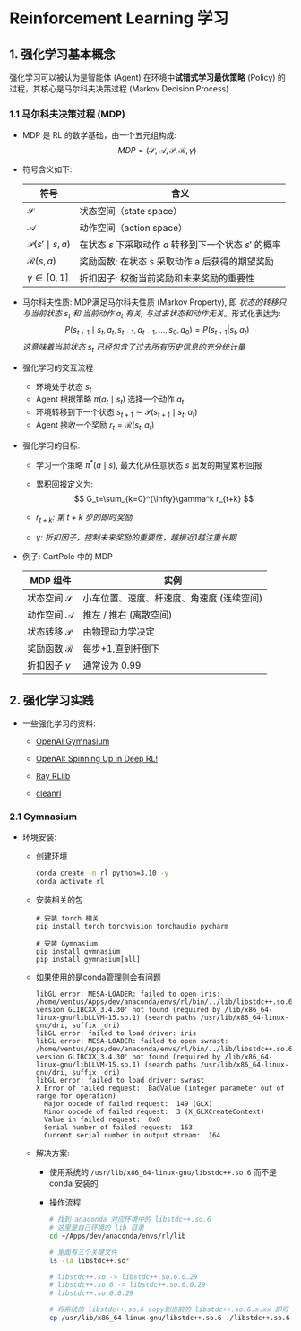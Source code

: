 # Reinforcement Learning  学习

## 1. 强化学习基本概念

强化学习可以被认为是智能体 (Agent) 在环境中**试错式学习最优策略** (Policy) 的过程，其核心是马尔科夫决策过程 (Markov Decision Process)

### 1.1 马尔科夫决策过程 (MDP)
- MDP 是 RL 的数学基础，由一个五元组构成:
$$
    MDP = (\mathcal{S}, \mathcal{A}, \mathcal{P}, \mathcal{R}, \gamma)
$$

- 符号含义如下:

    | 符号 | 含义 | 
    | ----| --------|
    | $\mathcal{S}$| 状态空间（state space）|
    | $\mathcal{A}$| 动作空间（action space）|
    | $\mathcal{P}(s\prime \mid s, a)$| 在状态 $s$ 下采取动作 $a$ 转移到下一个状态 $s\prime$ 的概率|
    | $\mathcal{R}(s,a)$| 奖励函数: 在状态 s 采取动作 a 后获得的期望奖励|
    | $\gamma \in [0,1]$| 折扣因子: 权衡当前奖励和未来奖励的重要性|

- 马尔科夫性质: MDP满足马尔科夫性质 (Markov Property), 即 *状态的转移只与当前状态 $s_t$ 和 当前动作 $a_t$ 有关, 与过去状态和动作无关*。形式化表达为:
$$
P(s_{t+1} \mid s_t, a_t, s_{t-1}, a_{t-1},...,s_0,a_0)=P(s_{t+1}|s_t,a_t)
$$
​	*这意味着当前状态 $s_t$ 已经包含了过去所有历史信息的充分统计量*

- 强化学习的交互流程 

    - 环境处于状态 $s_t$
    - Agent 根据策略 $\pi(a_t\mid s_t)$ 选择一个动作 $a_t$
    - 环境转移到下一个状态 $s_{t+1} \sim \mathcal{P}(s_{t+1} \mid s_t, a_t)$
    - Agent 接收一个奖励 $r_t=\mathcal{R}(s_t, a_t)$

- 强化学习的目标:
  
    - 学习一个策略 $\pi^*(a \mid s)$, 最大化从任意状态 $s$ 出发的期望累积回报
    - 累积回报定义为: 
    $$
    G_t=\sum_{k=0}^{\infty}\gamma^k r_{t+k}
    $$

    - *$r_{t+k}$: 第 $t+k$ 步的即时奖励*
    - *$\gamma$: 折扣因子，控制未来奖励的重要性，越接近1越注重长期*

- 例子: CartPole 中的 MDP

    | MDP 组件 | 实例 |
    | ---- | --------|
    |状态空间 $\mathcal{S}$|小车位置、速度、杆速度、角速度 (连续空间)|
    |动作空间 $\mathcal{A}$|推左 / 推右 (离散空间)|
    |状态转移 $\mathcal{P}$|由物理动力学决定|
    |奖励函数 $\mathcal{R}$|每步+1,直到杆倒下|
    |折扣因子 $\gamma$|通常设为 0.99|



## 2. 强化学习实践

- 一些强化学习的资料:

  - [OpenAI Gymnasium](https://gymnasium.farama.org/introduction/basic_usage/)
  - [OpenAI: Spinning Up in Deep RL! ](https://spinningup.openai.com/en/latest/)

  - [Ray RLlib](https://docs.ray.io/en/latest/index.html)
  - [cleanrl](https://github.com/vwxyzjn/cleanrl)

### 2.1 Gymnasium

- 环境安装:

  - 创建环境

    ```sh
    conda create -n rl python=3.10 -y
    conda activate rl
    ```

  - 安装相关的包

    ```
    # 安装 torch 相关
    pip install torch torchvision torchaudio pycharm
    
    # 安装 Gymnasium
    pip install gymnasium
    pip install gymnasium[all]
    ```

  - 如果使用的是conda管理则会有问题

    ```
    libGL error: MESA-LOADER: failed to open iris: /home/ventus/Apps/dev/anaconda/envs/rl/bin/../lib/libstdc++.so.6: version GLIBCXX_3.4.30' not found (required by /lib/x86_64-linux-gnu/libLLVM-15.so.1) (search paths /usr/lib/x86_64-linux-gnu/dri, suffix _dri)
    libGL error: failed to load driver: iris
    libGL error: MESA-LOADER: failed to open swrast: /home/ventus/Apps/dev/anaconda/envs/rl/bin/../lib/libstdc++.so.6: version GLIBCXX_3.4.30' not found (required by /lib/x86_64-linux-gnu/libLLVM-15.so.1) (search paths /usr/lib/x86_64-linux-gnu/dri, suffix _dri)
    libGL error: failed to load driver: swrast
    X Error of failed request:  BadValue (integer parameter out of range for operation)
      Major opcode of failed request:  149 (GLX)
      Minor opcode of failed request:  3 (X_GLXCreateContext)
      Value in failed request:  0x0
      Serial number of failed request:  163
      Current serial number in output stream:  164
    ```

  - 解决方案:

    - 使用系统的 `/usr/lib/x86_64-linux-gnu/libstdc++.so.6` 而不是 conda 安装的

    - 操作流程

      ```sh
      # 找到 anaconda 对应环境中的 libstdc++.so.6
      # 这里是自己环境的 lib 目录
      cd ~/Apps/dev/anaconda/envs/rl/lib
      
      # 里面有三个关键文件
      ls -la libstdc++.so*
      
      # libstdc++.so -> libstdc++.so.6.0.29
      # libstdc++.so.6 -> libstdc++.so.6.0.29
      # libstdc++.so.6.0.29
      
      # 将系统的 libstdc++.so.6 copy到当前的 libstdc++.so.6.x.xx 即可
      cp /usr/lib/x86_64-linux-gnu/libstdc++.so.6 ./libstdc++.so.6.0.29
      ```

      
